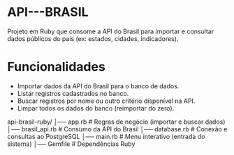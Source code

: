 # API---BRASIL

Projeto em Ruby que consome a API do Brasil para importar e consultar dados públicos do país (ex: estados, cidades, indicadores).

# Funcionalidades

- Importar dados da API do Brasil para o banco de dados.
- Listar registros cadastrados no banco.
- Buscar registros por nome ou outro critério disponível na API.
- Limpar todos os dados do banco (reimportar do zero).

api-brasil-ruby/
│── app.rb # Regras de negócio (importar e buscar dados)
│── brasil_api.rb # Consumo da API do Brasil
│── database.rb # Conexão e consultas ao PostgreSQL
│── main.rb # Menu interativo (entrada do sistema)
│── Gemfile # Dependências Ruby
